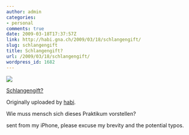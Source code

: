 ```yaml
---
author: admin
categories:
- personal
comments: true
date: 2009-03-18T17:37:57Z
link: http://habi.gna.ch/2009/03/18/schlangengift/
slug: schlangengift
title: Schlangengift?
url: /2009/03/18/schlangengift/
wordpress_id: 1682
---
```


[![](http://farm4.static.flickr.com/3140/3366037912_6f8fda22dd_m.jpg)](http://www.flickr.com/photos/habi/3366037912/)
   

 
  [Schlangengift?](http://www.flickr.com/photos/habi/3366037912/)
    

  Originally uploaded by [habi](http://www.flickr.com/people/habi/).
 



Wie muss mensch sich dieses Praktikum vorstellen?  

  

sent from my iPhone, please excuse my brevity and the potential typos.
  

